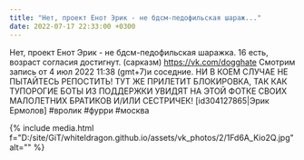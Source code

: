 ```yaml
---
title: "Нет, проект Енот Эрик - не бдсм-педофильская шараж..."
date: 2022-07-17 22:33:00 +0300
---
```


Нет, проект Енот Эрик - не бдсм-педофильская шаражка.
16 есть, возраст согласия достигнут. (сарказм)
https://vk.com/dogghate
Смотрим запись от 4 июл 2022 11:38 (gmt+7)и соседние.
НИ В КОЕМ СЛУЧАЕ НЕ ПЫТАЙТЕСЬ РЕПОСТИТЬ! ТУТ ЖЕ ПРИЛЕТИТ БЛОКИРОВКА, ТАК КАК ТУПОРОГИЕ БОТЫ ИЗ ПОДДЕРЖКИ УВИДЯТ НА ЭТОЙ ФОТКЕ СВОИХ МАЛОЛЕТНИХ БРАТИКОВ И/ИЛИ СЕСТРИЧЕК!
[id304127865|Эрик Ермолов]
#вролик #фурри #москва

{% include media.html f="D:/site/GiT/whiteldragon.github.io/assets/vk_photos/2/1Fd6A_Kio2Q.jpg" alt="" %}
